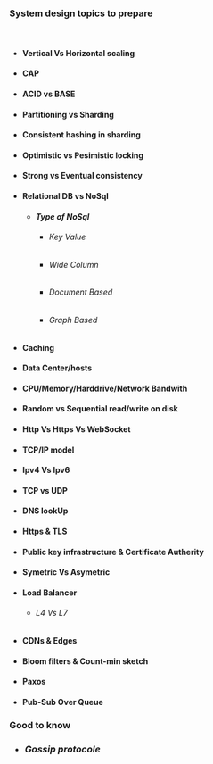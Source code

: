 <h3>System design topics to prepare</h3><br/>
<ul>
    <li> <h4>Vertical Vs Horizontal scaling<br/>
    <li> <h4>CAP<br/>
    <li> <h4>ACID vs BASE<br/>
    <li> <h4>Partitioning vs Sharding<br/> 
    <li> <h4>Consistent hashing in sharding<br/>
    <li> <h4>Optimistic vs Pesimistic locking<br/>
    <li> <h4>Strong vs Eventual consistency<br/>
    <li> <h4>Relational DB vs NoSql<br/>
    <ul>
        <li><h5>Type of NoSql <br/>
            <ul>
             <li> <h6>Key Value</li>
             <li> <h6>Wide Column</li>
             <li> <h6>Document Based</li>
             <li> <h6>Graph Based</li>
            </ul> 
        </ul>
    <li> <h4>Caching
    <li> <h4>Data Center/hosts
    <li> <h4>CPU/Memory/Harddrive/Network Bandwith
    <li> <h4>Random vs Sequential read/write on disk
    <li> <h4>Http Vs Https Vs WebSocket
    <li> <h4>TCP/IP model
    <li> <h4>Ipv4 Vs Ipv6
    <li> <h4>TCP vs UDP
    <li> <h4>DNS lookUp
    <li> <h4>Https & TLS
    <li> <h4>Public key infrastructure & Certificate Autherity
    <li> <h4>Symetric Vs Asymetric
    <li> <h4>Load Balancer 
        <ul>
            <li><h6> L4 Vs L7
        </ul>
    <li> <h4>CDNs & Edges
    <li> <h4>Bloom filters & Count-min sketch
    <li> <h4>Paxos 
    <li> <h4>Pub-Sub Over Queue
</ul>
<h3>Good to know
    <ul>
        <li><h5>Gossip protocole</li>
        </ul>

